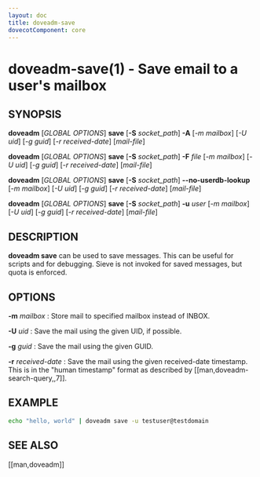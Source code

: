 ```yaml
---
layout: doc
title: doveadm-save
dovecotComponent: core
---
```


# doveadm-save(1) - Save email to a user's mailbox

## SYNOPSIS

**doveadm** [*GLOBAL OPTIONS*] **save**
  [**-S** *socket_path*]
  **-A**
  [*-m* *mailbox*]
  [*-U* *uid*]
  [*-g* *guid*]
  [*-r* *received-date*]
  [*mail-file*]

**doveadm** [*GLOBAL OPTIONS*] **save**
  [**-S** *socket_path*]
  **-F** *file*
  [*-m* *mailbox*]
  [*-U* *uid*]
  [*-g* *guid*]
  [*-r* *received-date*]
  [*mail-file*]

**doveadm** [*GLOBAL OPTIONS*] **save**
  [**-S** *socket_path*]
  **\-\-no-userdb-lookup**
  [*-m* *mailbox*]
  [*-U* *uid*]
  [*-g* *guid*]
  [*-r* *received-date*]
  [*mail-file*]

**doveadm** [*GLOBAL OPTIONS*] **save**
  [**-S** *socket_path*]
  **-u** *user*
  [*-m* *mailbox*]
  [*-U* *uid*]
  [*-g* *guid*]
  [*-r* *received-date*]
  [*mail-file*]

## DESCRIPTION

**doveadm save** can be used to save messages. This can be useful for
scripts and for debugging. Sieve is not invoked for saved messages, but
quota is enforced.

<!-- @include: global-options.inc -->

## OPTIONS

<!-- @include: option-A.inc -->

<!-- @include: option-F-file.inc -->

<!-- @include: option-no-userdb-lookup.inc -->

<!-- @include: option-S-socket.inc -->

<!-- @include: option-u-user.inc -->

**-m** *mailbox*
:   Store mail to specified mailbox instead of INBOX.

**-U** *uid*
:    Save the mail using the given UID, if possible.

**-g** *guid*
:    Save the mail using the given GUID.

**-r** *received-date*
:    Save the mail using the given received-date timestamp. This is in the
     "human timestamp" format as described by [[man,doveadm-search-query,,7]].

## EXAMPLE

```sh
echo "hello, world" | doveadm save -u testuser@testdomain
```

<!-- @include: reporting-bugs.inc -->

## SEE ALSO

[[man,doveadm]]
